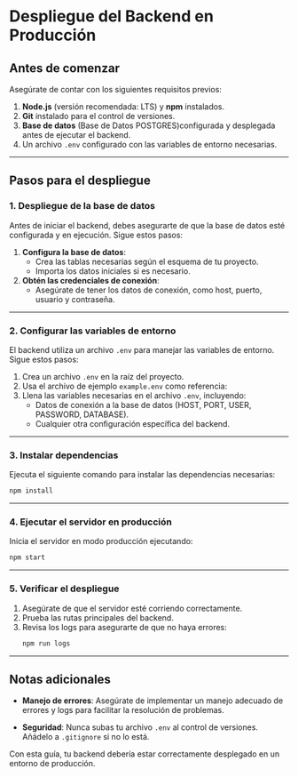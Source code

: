 # Despliegue del Backend en Producción

## Antes de comenzar

Asegúrate de contar con los siguientes requisitos previos:

1. **Node.js** (versión recomendada: LTS) y **npm** instalados.
2. **Git** instalado para el control de versiones.
3. **Base de datos** (Base de Datos POSTGRES)configurada y desplegada antes de ejecutar el backend.
4. Un archivo `.env` configurado con las variables de entorno necesarias.

---

## Pasos para el despliegue

### 1. Despliegue de la base de datos

Antes de iniciar el backend, debes asegurarte de que la base de datos esté configurada y en ejecución. Sigue estos pasos:

1. **Configura la base de datos**:
   - Crea las tablas necesarias según el esquema de tu proyecto.
   - Importa los datos iniciales si es necesario.
2. **Obtén las credenciales de conexión**:
   - Asegúrate de tener los datos de conexión, como host, puerto, usuario y contraseña.

---

### 2. Configurar las variables de entorno

El backend utiliza un archivo `.env` para manejar las variables de entorno. Sigue estos pasos:

1. Crea un archivo `.env` en la raíz del proyecto.
2. Usa el archivo de ejemplo `example.env` como referencia:
3. Llena las variables necesarias en el archivo `.env`, incluyendo:
   - Datos de conexión a la base de datos (HOST, PORT, USER, PASSWORD, DATABASE).
   - Cualquier otra configuración específica del backend.

---

### 3. Instalar dependencias

Ejecuta el siguiente comando para instalar las dependencias necesarias:

```bash
npm install
```

---


### 4. Ejecutar el servidor en producción

Inicia el servidor en modo producción ejecutando:

```bash
npm start
```

---

### 5. Verificar el despliegue

1. Asegúrate de que el servidor esté corriendo correctamente.
2. Prueba las rutas principales del backend.
3. Revisa los logs para asegurarte de que no haya errores:
   ```bash
   npm run logs
   ```

---

## Notas adicionales

- **Manejo de errores**:
  Asegúrate de implementar un manejo adecuado de errores y logs para facilitar la resolución de problemas.

- **Seguridad**:
  Nunca subas tu archivo `.env` al control de versiones. Añádelo a `.gitignore` si no lo está.

Con esta guía, tu backend debería estar correctamente desplegado en un entorno de producción.

